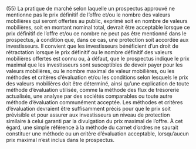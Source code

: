 (55) La pratique de marché selon laquelle un prospectus approuvé ne mentionne pas le prix définitif de l’offre et/ou le nombre des valeurs mobilières qui seront offertes au public, exprimé soit en nombre de valeurs mobilières, soit en montant nominal total, devrait être acceptable lorsque ce prix définitif de l’offre et/ou ce nombre ne peut pas être mentionné dans le prospectus, à condition que, dans ce cas, une protection soit accordée aux investisseurs. Il convient que les investisseurs bénéficient d’un droit de rétractation lorsque le prix définitif ou le nombre définitif des valeurs mobilières offertes est connu ou, à défaut, que le prospectus indique le prix maximal que les investisseurs sont susceptibles de devoir payer pour les valeurs mobilières, ou le nombre maximal de valeur mobilières, ou les méthodes et critères d’évaluation et/ou les conditions selon lesquels le prix des valeurs mobilières doit être déterminé, ainsi qu’une explication de toute méthode d’évaluation utilisée, comme la méthode des flux de trésorerie actualisés, une analyse par des sociétés comparables ou toute autre méthode d’évaluation communément acceptée. Les méthodes et critères d’évaluation devraient être suffisamment précis pour que le prix soit prévisible et pour assurer aux investisseurs un niveau de protection similaire à celui garanti par la divulgation du prix maximal de l’offre. À cet égard, une simple référence à la méthode du carnet d’ordres ne saurait constituer une méthode ou un critère d’évaluation acceptable, lorsqu’aucun prix maximal n’est inclus dans le prospectus.